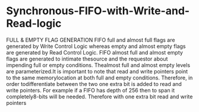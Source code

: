 # Synchronous-FIFO-with-Write-and-Read-logic

FULL & EMPTY FLAG GENERATION
FIFO full and almost full flags are generated by Write Control Logic whereas empty and almost empty flags are generated by Read Control  Logic.
FIFO almost full and almost empty flags are generated to intimate thesource and the requestor about impending full or empty conditions. Thealmost full and almost empty levels are parameterized.It is important to note that read and write pointers point to the same memorylocation at both full and empty conditions. Therefore, in order todifferentiate between the two one extra bit is added to read and write pointers. For example if a FIFO has depth of 256 then to span it completely8-bits will be needed. Therefore with one extra bit read and write pointers
